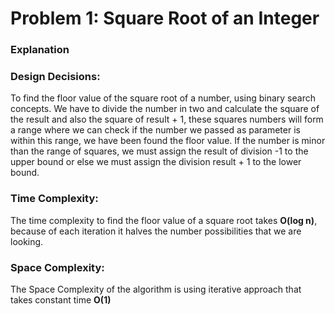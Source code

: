 
# Problem 1:  Square Root of an Integer
### Explanation
### Design Decisions:
To find  the floor value of the square root of a number, using binary search concepts. We have to divide the number in two 
and calculate the square of the result and also the square of result + 1, these squares numbers will form a range where we can check if the number we passed as parameter is within this range, we have been found the floor value. If the number is minor than the range of squares, we must assign the result of division -1 to the upper bound or else we must assign the division result + 1 to the lower bound.
### Time Complexity:
The time complexity to find the floor value of a square root takes **O(log n)**, because of each iteration it halves the number possibilities that we are looking.
### Space Complexity:
The Space Complexity of the algorithm is using iterative approach that takes constant time **O(1)**